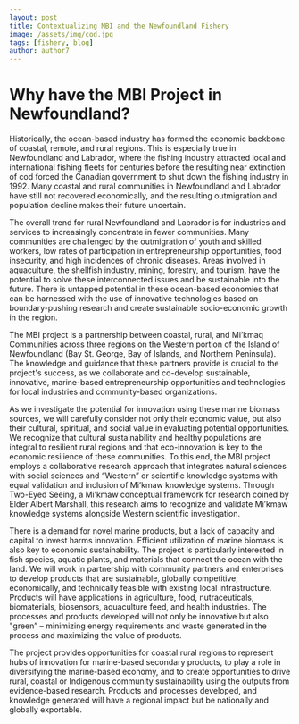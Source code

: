 ```yaml
---
layout: post
title: Contextualizing MBI and the Newfoundland Fishery
image: /assets/img/cod.jpg
tags: [fishery, blog]
author: author7
---
```

# Why have the MBI Project in Newfoundland?

Historically, the ocean-based industry has formed the economic backbone of coastal, remote, and rural regions. This is especially true in Newfoundland and Labrador, where the fishing industry attracted local and international fishing fleets for centuries before the resulting near extinction of cod forced the Canadian government to shut down the fishing industry in 1992. Many coastal and rural communities in Newfoundland and Labrador have still not recovered economically, and the resulting outmigration and population decline makes their future uncertain.   


The overall trend for rural Newfoundland and Labrador is for industries and services to increasingly concentrate in fewer communities. Many communities are challenged by the outmigration of youth and skilled workers, low rates of participation in entrepreneurship opportunities, food insecurity, and high incidences of chronic diseases. Areas involved in aquaculture, the shellfish industry, mining, forestry, and tourism, have the potential to solve these interconnected issues and be sustainable into the future. There is untapped potential in these ocean-based economies that can be harnessed with the use of innovative technologies based on boundary-pushing research and create sustainable socio-economic growth in the region.   


The MBI project is a partnership between coastal, rural, and Mi’kmaq Communities across three regions on the Western portion of the Island of Newfoundland (Bay St. George, Bay of Islands, and Northern Peninsula). The knowledge and guidance that these partners provide is crucial to the project's success, as we collaborate and co-develop sustainable, innovative, marine-based entrepreneurship opportunities and technologies for local industries and community-based organizations.  


As we investigate the potential for innovation using these marine biomass sources, we will carefully consider not only their economic value, but also their cultural, spiritual, and social value in evaluating potential opportunities. We recognize that cultural sustainability and healthy populations are integral to resilient rural regions and that eco-innovation is key to the economic resilience of these communities. To this end, the MBI project employs a collaborative research approach that integrates natural sciences with social sciences and “Western” or scientific knowledge systems with equal validation and inclusion of Mi’kmaw knowledge systems. Through Two-Eyed Seeing, a Mi’kmaw conceptual framework for research coined by Elder Albert Marshall, this research aims to recognize and validate Mi’kmaw knowledge systems alongside Western scientific investigation.   


There is a demand for novel marine products, but a lack of capacity and capital to invest harms innovation. Efficient utilization of marine biomass is also key to economic sustainability. The project is particularly interested in fish species, aquatic plants, and materials that connect the ocean with the land. We will work in partnership with community partners and enterprises to develop products that are sustainable, globally competitive, economically, and technically feasible with existing local infrastructure. Products will have applications in agriculture, food, nutraceuticals, biomaterials, biosensors, aquaculture feed, and health industries. The processes and products developed will not only be innovative but also "green” – minimizing energy requirements and waste generated in the process and maximizing the value of products. 

The project provides opportunities for coastal rural regions to represent hubs of innovation for marine-based secondary products, to play a role in diversifying the marine-based economy, and to create opportunities to drive rural, coastal or Indigenous community sustainability using the outputs from evidence-based research. Products and processes developed, and knowledge generated will have a regional impact but be nationally and globally exportable.  
